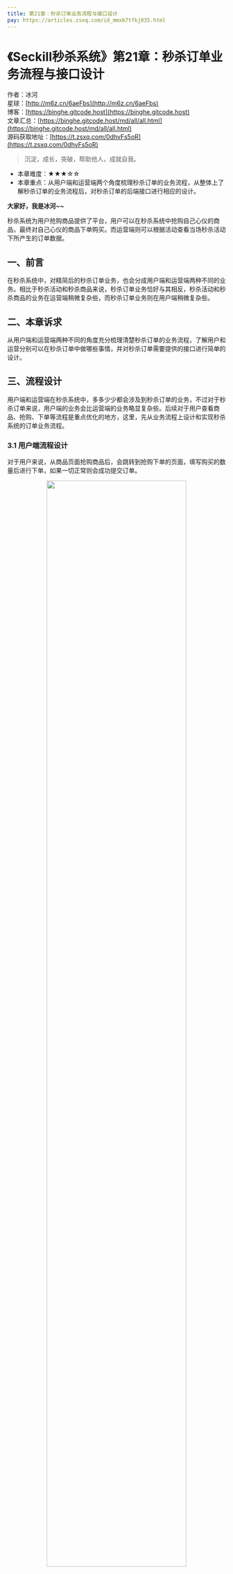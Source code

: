 ```yaml
---
title: 第21章：秒杀订单业务流程与接口设计
pay: https://articles.zsxq.com/id_mmxb7tfkj035.html
---
```


# 《Seckill秒杀系统》第21章：秒杀订单业务流程与接口设计

作者：冰河
<br/>星球：[http://m6z.cn/6aeFbs](http://m6z.cn/6aeFbs)
<br/>博客：[https://binghe.gitcode.host](https://binghe.gitcode.host)
<br/>文章汇总：[https://binghe.gitcode.host/md/all/all.html](https://binghe.gitcode.host/md/all/all.html)
<br/>源码获取地址：[https://t.zsxq.com/0dhvFs5oR](https://t.zsxq.com/0dhvFs5oR)

> 沉淀，成长，突破，帮助他人，成就自我。

* 本章难度：★★★☆☆
* 本章重点：从用户端和运营端两个角度梳理秒杀订单的业务流程，从整体上了解秒杀订单的业务流程后，对秒杀订单的后端接口进行相应的设计。

**大家好，我是冰河~~**

秒杀系统为用户抢购商品提供了平台，用户可以在秒杀系统中抢购自己心仪的商品，最终对自己心仪的商品下单购买。而运营端则可以根据活动查看当场秒杀活动下所产生的订单数据。

## 一、前言

在秒杀系统中，对精简后的秒杀订单业务，也会分成用户端和运营端两种不同的业务。相比于秒杀活动和秒杀商品来说，秒杀订单业务恰好与其相反，秒杀活动和秒杀商品的业务在运营端稍微复杂些，而秒杀订单业务则在用户端稍微复杂些。

## 二、本章诉求

从用户端和运营端两种不同的角度充分梳理清楚秒杀订单的业务流程，了解用户和运营分别可以在秒杀订单中做哪些事情，并对秒杀订单需要提供的接口进行简单的设计。

## 三、流程设计

用户端和运营端在秒杀系统中，多多少少都会涉及到秒杀订单的业务，不过对于秒杀订单来说，用户端的业务会比运营端的业务略显复杂些。后续对于用户查看商品、抢购、下单等流程是重点优化的地方，这里，先从业务流程上设计和实现秒杀系统的订单业务流程。

### 3.1 用户端流程设计

对于用户来说，从商品页面抢购商品后，会跳转到抢购下单的页面，填写购买的数量后进行下单，如果一切正常则会成功提交订单。

<div align="center">
    <img src="https://binghe.gitcode.host/images/project/seckill/scekill-2023-05-25-001.png?raw=true" width="80%">
    <br/>
</div>


对于用户端来说，秒杀订单业务精简后，当用户登录秒杀系统，可以通过秒杀活动查看秒杀商品，在秒杀商品页面对商品发起抢购下单，在下单时，系统会检验限购个数和商品库存，检验通过后，则会成功提交订单。

**注意：这里初步只会对商品维度的限购个数和商品库存进行校验，后续还会对用户维度的限购、秒杀资格等信息进行校验。**

## 查看完整文章

加入[冰河技术](http://m6z.cn/6aeFbs)知识星球，解锁完整技术文章与完整代码